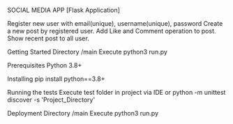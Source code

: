 SOCIAL MEDIA APP [Flask Application]

Register new user with email(unique), username(unique), password
Create a new post by registered user.
Add Like and Comment operation to post.
Show recent post to all user.

Getting Started
Directory /main
Execute python3 run.py

Prerequisites
Python 3.8+

Installing
pip install python==3.8+ 

Running the tests
Execute test folder in project via IDE or python -m unittest discover -s 'Project_Directory'

Deployment
Directory /main
Execute python3 run.py